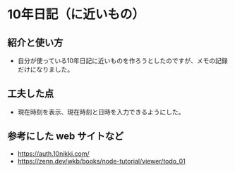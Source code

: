 # 10年日記（に近いもの）


## 紹介と使い方

  - 自分が使っている10年日記に近いものを作ろうとしたのですが、メモの記録だけになりました。

## 工夫した点

  - 現在時刻を表示、現在時刻と日時を入力できるようにした。



## 参考にした web サイトなど

  - https://auth.10nikki.com/
  - https://zenn.dev/wkb/books/node-tutorial/viewer/todo_01

